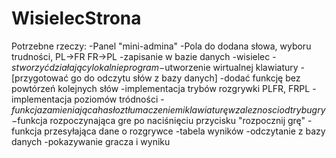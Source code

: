 # WisielecStrona

Potrzebne rzeczy:
-Panel "mini-admina"
	-Pola do dodana słowa, wyboru trudności, PL->FR FR->PL
	-zapisanie w bazie danych
-wisielec
	-$stworzyć działający lokalnie program
	-$utworzenie wirtualnej klawiatury
	-[przygotować go do odczytu słów z bazy danych]
	-dodać funkcję bez powtórzeń kolejnych słów
	-implementacja trybów rozgrywki PLFR, FRPL
	-implementacja poziomów tródności
	-$funkcja zamieniająca hasło z tłumaczeniem i klawiaturę w zaleznosci od trybu gry
	-$funkcja rozpoczynająca gre po naciśnięciu przycisku "rozpocznij grę"
	-funkcja przesyłająca dane o rozgrywce
-tabela wyników
	-odczytanie z bazy danych
	-pokazywanie gracza i wyniku